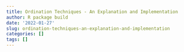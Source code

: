 ```yaml
---
title: Ordination Techniques - An Explanation and Implementation
author: R package build
date: '2022-01-27'
slug: ordination-techniques-an-explanation-and-implementation
categories: []
tags: []
---
```


